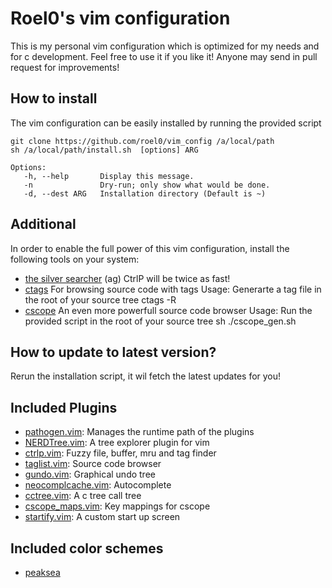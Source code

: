 # Roel0's vim configuration

This is my personal vim configuration which is optimized for my needs and for c development. Feel free to use it if you like it!
Anyone may send in pull request for improvements!


## How to install

The vim configuration can be easily installed by running the provided script

	git clone https://github.com/roel0/vim_config /a/local/path
	sh /a/local/path/install.sh  [options] ARG

	Options:
	   -h, --help       Display this message.
	   -n               Dry-run; only show what would be done.
	   -d, --dest ARG   Installation directory (Default is ~)

## Additional 

In order to enable the full power of this vim configuration, install the following tools on your system:

* [the silver searcher](https://github.com/ggreer/the_silver_searcher) (ag) CtrlP will be twice as fast! 
* [ctags](https://sourceforge.net/projects/ctags/) For browsing source code with tags
	Usage: Generarte a tag file in the root of your source tree
	ctags -R
* [cscope](http://cscope.sourceforge.net/) An even more powerfull source code browser
	Usage: Run the provided script in the root of your source tree
	sh ./cscope_gen.sh

## How to update to latest version?

Rerun the installation script, it wil fetch the latest updates for you!



## Included Plugins


* [pathogen.vim](https://github.com/tpope/vim-pathogen): Manages the runtime path of the plugins
* [NERDTree.vim](https://github.com/scrooloose/nerdtree): A tree explorer plugin for vim
* [ctrlp.vim](https://github.com/ctrlpvim/ctrlp.vim): Fuzzy file, buffer, mru and tag finder
* [taglist.vim](https://github.com/vim-scripts/taglist.vim): Source code browser
* [gundo.vim](https://github.com/sjl/gundo.vim): Graphical undo tree
* [neocomplcache.vim](https://github.com/Shougo/neocomplcache.vim): Autocomplete
* [cctree.vim](https://github.com/hari-rangarajan/CCTree): A c tree call tree
* [cscope_maps.vim](https://github.com/chazy/cscope_maps): Key mappings for cscope
* [startify.vim](https://github.com/mhinz/vim-startify): A custom start up screen

## Included color schemes

* [peaksea](https://github.com/vim-scripts/peaksea)

